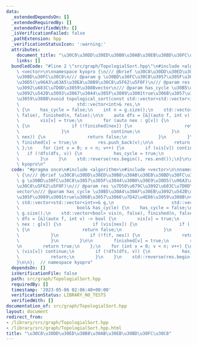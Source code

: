 ```yaml
---
data:
  _extendedDependsOn: []
  _extendedRequiredBy: []
  _extendedVerifiedWith: []
  _isVerificationFailed: false
  _pathExtension: hpp
  _verificationStatusIcon: ':warning:'
  attributes:
    document_title: "\u30C8\u30DD\u30ED\u30B8\u30AB\u30EB\u30BD\u30FC\u30C8"
    links: []
  bundledCode: "#line 2 \"src/graph/TopologialSort.hpp\"\n#include <algorithm>\n#include\
    \ <vector>\n\nnamespace kyopro {\n/// @brief \u30C8\u30DD\u30ED\u30B8\u30AB\u30EB\
    \u30BD\u30FC\u30C8\n/// @param g \u30BD\u30FC\u30C8\u3057\u305F\u3044\u30B0\u30E9\
    \u30D5(\u96A3\u63A5\u30EA\u30B9\u30C8\u5F62\u5F0F)\n/// @param res \u7D50\u679C\
    \u3092\u683C\u7D0D\u3059\u308Bvector\n/// @param has_cycle \u30B5\u30A4\u30AF\u30EB\
    \u3092\u542B\u3093\u3067\u3044\u305F\u3089\u3001true\u306B\u3057\u3066\u7D42\u4E86\
    \u3059\u308B\nvoid topological_sort(const std::vector<std::vector<int>>& g,\n\
    \                      std::vector<int>& res,\n                      bool& has_cycle)\
    \ {\n    has_cycle = false;\n    int n = g.size();\n    std::vector<bool> vis(n,\
    \ false), finished(n, false);\n\n    auto dfs = [&](auto f, int v) -> bool {\n\
    \        vis[v] = true;\n        for (auto nex : g[v]) {\n            if (vis[nex])\
    \ {\n                if (!finished[nex]) {\n                    return false;\n\
    \                }\n                continue;\n            }\n            if (!f(f,\
    \ nex)) {\n                return false;\n            }\n        }\n\n       \
    \ finished[v] = true;\n        res.push_back(v);\n\n        return true;\n   \
    \ };\n    for (int v = 0; v < n; v++) {\n        if (vis[v]) continue;\n     \
    \   if (!dfs(dfs, v)) {\n            has_cycle = true;\n            return;\n\
    \        }\n    }\n    std::reverse(res.begin(), res.end());\n}\n\n};  // namespace\
    \ kyopro\n"
  code: "#pragma once\n#include <algorithm>\n#include <vector>\n\nnamespace kyopro\
    \ {\n/// @brief \u30C8\u30DD\u30ED\u30B8\u30AB\u30EB\u30BD\u30FC\u30C8\n/// @param\
    \ g \u30BD\u30FC\u30C8\u3057\u305F\u3044\u30B0\u30E9\u30D5(\u96A3\u63A5\u30EA\u30B9\
    \u30C8\u5F62\u5F0F)\n/// @param res \u7D50\u679C\u3092\u683C\u7D0D\u3059\u308B\
    vector\n/// @param has_cycle \u30B5\u30A4\u30AF\u30EB\u3092\u542B\u3093\u3067\u3044\
    \u305F\u3089\u3001true\u306B\u3057\u3066\u7D42\u4E86\u3059\u308B\nvoid topological_sort(const\
    \ std::vector<std::vector<int>>& g,\n                      std::vector<int>& res,\n\
    \                      bool& has_cycle) {\n    has_cycle = false;\n    int n =\
    \ g.size();\n    std::vector<bool> vis(n, false), finished(n, false);\n\n    auto\
    \ dfs = [&](auto f, int v) -> bool {\n        vis[v] = true;\n        for (auto\
    \ nex : g[v]) {\n            if (vis[nex]) {\n                if (!finished[nex])\
    \ {\n                    return false;\n                }\n                continue;\n\
    \            }\n            if (!f(f, nex)) {\n                return false;\n\
    \            }\n        }\n\n        finished[v] = true;\n        res.push_back(v);\n\
    \n        return true;\n    };\n    for (int v = 0; v < n; v++) {\n        if\
    \ (vis[v]) continue;\n        if (!dfs(dfs, v)) {\n            has_cycle = true;\n\
    \            return;\n        }\n    }\n    std::reverse(res.begin(), res.end());\n\
    }\n\n};  // namespace kyopro"
  dependsOn: []
  isVerificationFile: false
  path: src/graph/TopologialSort.hpp
  requiredBy: []
  timestamp: '2023-05-06 02:06:48+00:00'
  verificationStatus: LIBRARY_NO_TESTS
  verifiedWith: []
documentation_of: src/graph/TopologialSort.hpp
layout: document
redirect_from:
- /library/src/graph/TopologialSort.hpp
- /library/src/graph/TopologialSort.hpp.html
title: "\u30C8\u30DD\u30ED\u30B8\u30AB\u30EB\u30BD\u30FC\u30C8"
---
```

